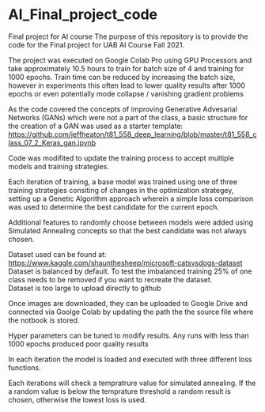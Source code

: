 # AI_Final_project_code
Final project for AI course
The purpose of this repository is to provide the code for the Final project for UAB AI Course Fall 2021. 

The project was executed on Google Colab Pro using GPU Processors and take approximately 10.5 hours to train for batch size of 4 and training for 1000 epochs.  Train time can be reduced by increasing the batch size, however in experiments this often lead to lower quality results after 1000 epochs or even potentially mode collapse / vanishing gradient problems


As the code covered the concepts of improving Generative Advesarial Networks (GANs) which were not a part of the class, a basic structure for the creation of a GAN was used as a starter template:  https://github.com/jeffheaton/t81_558_deep_learning/blob/master/t81_558_class_07_2_Keras_gan.ipynb

Code was modifited to update the training process to accept multiple models and training strategies.  

Each iteration of training, a base model was trained using one of three training strategies consiting of changes in the optimization strategey, setting up a Genetic Algorithm approach wherein a simple loss comparison was used to determine the best candidate for the current epoch. 

Additional features to randomly choose between models were added using Simulated Annealing concepts so that the best candidate was not always chosen. 


Dataset used can be found at: https://www.kaggle.com/shaunthesheep/microsoft-catsvsdogs-dataset  
Dataset is balanced by default.  To test the imbalanced training 25% of one class needs to be removed if you want to recreate the dataset.  
Dataset is too large to upload directly to github

Once images are downloaded, they can be uploaded to Google Drive and connected via Goolge Colab by updating the path the the source file where the notbook is stored. 

Hyper parameters can be tuned to modify results.   Any runs with less than 1000 epochs produced poor quality results

In each iteration the model is loaded and executed with three different loss functions. 

Each iterations will check a tempratrure value for simulated annealing.  If the a random value is below the temprature threshold a random result is chosen, otherwise the lowest loss is used. 
